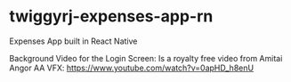 # twiggyrj-expenses-app-rn
Expenses App built in React Native

Background Video for the Login Screen:
Is a royalty free video from Amitai Angor AA VFX: https://www.youtube.com/watch?v=0apHD_h8enU
